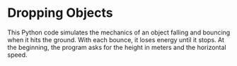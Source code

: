 # Dropping Objects

This Python code simulates the mechanics of an object falling and bouncing when it hits the ground. With each bounce, it loses energy until it stops.
At the beginning, the program asks for the height in meters and the horizontal speed.
